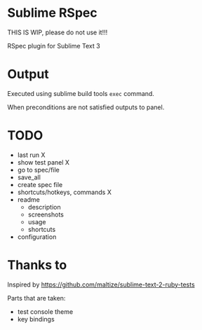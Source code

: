 # Sublime RSpec

THIS IS WIP, please do not use it!!!

RSpec plugin for Sublime Text 3

# Output

Executed using sublime build tools `exec` command.

When preconditions are not satisfied outputs to panel.

# TODO

* last run X
* show test panel X
* go to spec/file
* save_all
* create spec file
* shortcuts/hotkeys, commands X
* readme
  * description
  * screenshots
  * usage
  * shortcuts
* configuration

# Thanks to

Inspired by https://github.com/maltize/sublime-text-2-ruby-tests

Parts that are taken:
* test console theme
* key bindings
